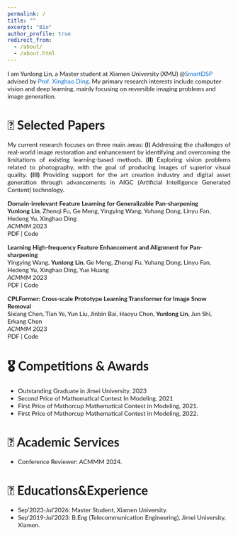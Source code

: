 ```yaml
---
permalink: /
title: ""
excerpt: "Bio"
author_profile: true
redirect_from: 
  - /about/
  - /about.html
---
```

<!-- bundle exec jekyll serve -->
I am Yunlong Lin, a Master student at Xiamen University (XMU) @[SmartDSP](https://xmu-smartdsp.github.io/) advised by [Prof. Xinghao Ding](https://scholar.google.com.hk/citations?user=k5hVBfMAAAAJ&hl=zh-CN). My primary research interests include computer vision and deep learning, mainly focusing on reversible imaging problems and image generation.



# 📝 Selected Papers
<p style='text-align: justify;'> My current research focuses on three main areas: <strong>(I)</strong> Addressing the challenges of real-world image restoration and enhancement by identifying and overcoming the limitations of existing learning-based methods. <strong>(II)</strong> Exploring vision problems related to photography, with the goal of producing images of superior visual quality. <strong>(III)</strong> Providing support for the art creation industry and digital asset generation through advancements in AIGC (Artificial Intelligence Generated Content) technology.
</p>



<style type="text/css">
    /* Color scheme stolen from Sergey Karayev */
    a {
    color: #1772d0;
    text-decoration:none !important;
    }
    a:focus, a:hover {
    color: #f09228;
    text-decoration:none !important;
    }
    table,td,th,tr{
    	border:none !important;
    }
    body,td,th,tr,p,a {
    font-family: 'Lato', Verdana, Helvetica, sans-serif;
    font-size: 14px
    }
    strong {
    font-family: 'Lato', Verdana, Helvetica, sans-serif;
    font-size: 14px;
    }
    heading {
    font-family: 'Lato', Verdana, Helvetica, sans-serif;
    font-size: 22px;
    }
    papertitle {
    font-family: 'Lato', Verdana, Helvetica, sans-serif;
    font-size: 14px;
    font-weight: 700
    }
    papertitle_just {
    font-family: 'Lato', Verdana, Helvetica, sans-serif;
    font-size: 14px;
    font-weight: 700;
    text-align: justify
    }
    name {
    font-family: 'Lato', Verdana, Helvetica, sans-serif;
    font-size: 32px;
    }
    .one
    {
    width: 160px;
    height: 160px;
    position: relative;
    }
    .two
    {
    width: 160px;
    height: 160px;
    position: absolute;
    transition: opacity .2s ease-in-out;
    -moz-transition: opacity .2s ease-in-out;
    -webkit-transition: opacity .2s ease-in-out;
    }
    .fade {
     transition: opacity .2s ease-in-out;
     -moz-transition: opacity .2s ease-in-out;
     -webkit-transition: opacity .2s ease-in-out;
    }
    span.highlight {
        background-color: #ffffd0;
    }

</style>

<tbody>

<!-- ###################################################################################################-->
<!-- Paper V -->
<!-- <tr onmouseout="submit23__stop()" onmouseover="submit23__start()" > -->
<td width="20%">
<!-- <div class="one"> -->
<!-- <div class="two" id = 'submit23__image'><img src='./files/submit23_after.png'></div>
<img src='./files/submit23_before.png'> -->
<!-- </div> -->
<script type="text/javascript">
// function submit23__start() {
// document.getElementById('submit23__image').style.opacity = "1";
// }
// function submit23__stop() {
// document.getElementById('submit23__image').style.opacity = "0";
// }
// submit23__stop()
</script>
</td>
<td valign="top" width="80%">
  <a href="">
    <papertitle_just> Domain-irrelevant Feature Learning for Generalizable Pan-sharpening</papertitle_just>     
  </a>
  <br>
<strong>Yunlong Lin</strong>, Zhenqi Fu, Ge Meng, Yingying Wang, Yuhang Dong, Linyu Fan, Hedeng Yu, Xinghao Ding
<br>
<em>ACMMM</em> 2023 <br>
<a href="">PDF</a>
|
<a href="">Code</a>
<p></p>
</td>



<!-- ###################################################################################################-->
<!-- Paper V -->
<!-- <tr onmouseout="submit23__stop()" onmouseover="submit23__start()" > -->
<td width="20%">
<!-- <div class="one"> -->
<!-- <div class="two" id = 'submit23__image'><img src='./files/submit23_after.png'></div>
<img src='./files/submit23_before.png'> -->
<!-- </div> -->
<script type="text/javascript">
// function submit23__start() {
// document.getElementById('submit23__image').style.opacity = "1";
// }
// function submit23__stop() {
// document.getElementById('submit23__image').style.opacity = "0";
// }
// submit23__stop()
</script>
</td>
<td valign="top" width="80%">
  <a href="">
    <papertitle_just> Learning High-frequency Feature Enhancement and Alignment for Pan-sharpening</papertitle_just>     
  </a>
  <br>
Yingying Wang, <strong>Yunlong Lin</strong>, Ge Meng, Zhenqi Fu, Yuhang Dong, Linyu Fan, Hedeng Yu, Xinghao Ding, Yue Huang
<br>
<em>ACMMM</em> 2023 <br>
<a href="">PDF</a>
|
<a href="">Code</a>
<p></p>
</td>


<!-- ###################################################################################################-->
<!-- Paper V -->
<!-- <tr onmouseout="submit23__stop()" onmouseover="submit23__start()" > -->
<td width="20%">
<!-- <div class="one"> -->
<!-- <div class="two" id = 'submit23__image'><img src='./files/submit23_after.png'></div>
<img src='./files/submit23_before.png'> -->
<!-- </div> -->
<script type="text/javascript">
// function submit23__start() {
// document.getElementById('submit23__image').style.opacity = "1";
// }
// function submit23__stop() {
// document.getElementById('submit23__image').style.opacity = "0";
// }
// submit23__stop()
</script>
</td>
<td valign="top" width="80%">
  <a href="">
    <papertitle_just> CPLFormer: Cross-scale Prototype Learning Transformer for Image Snow Removal</papertitle_just>     
  </a>
  <br>
Sixiang Chen, Tian Ye, Yun Liu, Jinbin Bai, Haoyu Chen, <strong>Yunlong Lin</strong>, Jun Shi, Erkang Chen
  
  
<br>
<em>ACMMM</em> 2023 <br>
<a href="">PDF</a>
|
<a href="">Code</a>
<p></p>
</td>


</tbody>


# 🎖 Competitions & Awards
- Outstanding Graduate in Jimei University, 2023
- Second Price of Mathematical Contest In Modeling, 2021
- First Price of Mathorcup Mathematical Contest in Modeling, 2021.
- First Price of Mathorcup Mathematical Contest in Modeling, 2022.



# 💬 Academic Services
- Conference Reviewer: ACMMM 2024.


# 📖 Educations&Experience
- Sep'2023-Jul'2026: Master Student, Xiamen University.
- Sep'2019-Jul'2023: B.Eng (Telecommunication Engineering), Jimei University, Xiamen.


<script type="text/javascript" id="clustrmaps" src="//clustrmaps.com/map_v2.js?d=KKPhQ-LXT8mek63h4Oa8BltFlbFsTTwZkLrrWb3wFEs&cl=ffffff&w=a"></script>
